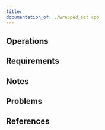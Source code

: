 ```yaml
---
title: 
documentation_of: ./wrapped_set.cpp
---
```


## Operations

## Requirements

## Notes

## Problems

## References

